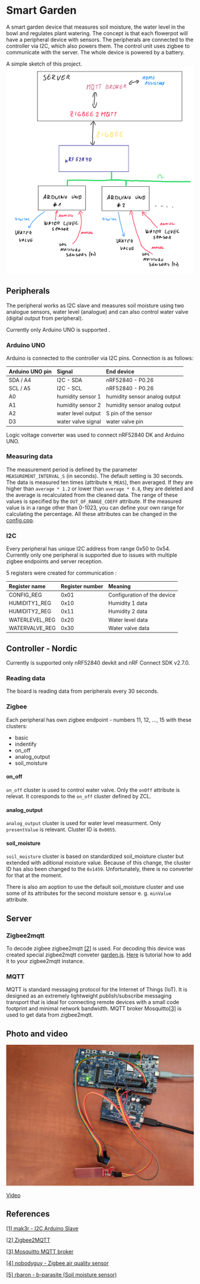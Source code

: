 # Smart Garden

A smart garden device that measures soil moisture, the water level in the bowl and regulates plant watering. The concept is that each flowerpot will have a peripheral device with sensors. The peripherals are connected to the controller via I2C, which also powers them. The control unit uses zigbee to communicate with the server. The whole device is powered by a battery.

A simple sketch of this project.
![How it works](Docs/images/sketch.png)

## Peripherals
The peripheral works as I2C slave and measures soil moisture using two analogue sensors, water level (analogue) and can also control water valve (digital output from peripheral). 

Currently only Arduino UNO is supported .

### Arduino UNO
Arduino is connected to the controller via I2C pins. 
Connection is as follows:

| Arduino UNO pin |       Signal      |     End device   |
|:----------------|:------------------|:-----------------|
|   SDA / A4      |      I2C - SDA    | nRF52840 - P0.26 |
|   SCL / A5      |      I2C - SCL    | nRF52840 - P0.26 |
|       A0        | humidity sensor 1 |  humidity sensor analog output |
|       A1        | humidity sensor 2 |  humidity sensor analog output |
|       A2        | water level output|  S pin of the sensor           |
|       D3        | water valve signal| water valve pin  |

Logic voltage converter was used to connect nRF52840 DK and Arduino UNO. 

### Measuring data
The measurement period is defined by the parameter `MEASUREMENT_INTERVAL_S` (in seconds). The default setting is 30 seconds. The data is measured ten times (attribute `N_MEAS`), then averaged. If they are higher than `average * 1.2` or lower than `average * 0.8`, they are deleted and the average is recalculated from the cleaned data. The range of these values is specified by the `OUT_OF_RANGE_COEFF` attribute. If the measured value is in a range other than 0-1023, you can define your own range for calculating the percentage. All these attributes can be changed in the [config.cpp](/Arduino/include/config.cpp).

### I2C
Every peripheral has unique I2C address from range 0x50 to 0x54. Currently only one peripheral is supported due to issues with multiple zigbee endpoints and server reception.

5 registers were created for communication : 

|  Register name  | Register number | Meaning                     |
|:----------------|:----------------|:----------------------------|
| CONFIG_REG      |     0x01        | Configuration of the device |
| HUMIDITY1_REG   |     0x10        | Humidity 1 data             |
| HUMIDITY2_REG   |     0x11        | Humidity 2 data             |
| WATERLEVEL_REG  |     0x20        | Water level data            |
| WATERVALVE_REG  |     0x30        | Water valve data            |

## Controller - Nordic
Currently is supported only nRF52840 devkit and nRF Connect SDK v2.7.0. 

### Reading data
The board is reading data from peripherals every 30 seconds. 

### Zigbee
Each peripheral has own zigbee endpoint - numbers 11, 12, ..., 15 with these clusters:
 - basic
 - indentify
 - on_off
 - analog_output
 - soil_moisture

#### on_off
`on_off` cluster is used to control water valve. Only the `onOff` attribute is relevat. It coresponds to the `on_off` cluster defined by ZCL. 

#### analog_output
`analog_output` cluster is used for water level measurment. Only `presentValue` is relevant. Cluster ID is `0x0055`.

#### soil_moisture
`soil_moisture` cluster is based on standardized soil_moisture cluster but extended with aditional moisture value. Because of this change, the cluster ID has also been changed to the `0x1459`. Unfortunately, there is no converter for that at the moment.

There is also am aoption to use the default soil_moisture cluster and use some of its attributes for the second moisture sensor e. g. `minValue` attribute.

## Server
### Zigbee2mqtt
To decode zigbee zigbee2mqtt [[2]](/README.md#references) is used. For decoding this device was created special zigbee2mqtt conveter [garden.js](/Zigbee2mqtt/garden.js). [Here](https://www.zigbee2mqtt.io/advanced/support-new-devices/01_support_new_devices.html) is tutorial how to add it to your zigbee2mqtt instance.

### MQTT
MQTT is standard messaging protocol for the Internet of Things (IoT). It is designed as an extremely lightweight publish/subscribe messaging transport that is ideal for connecting remote devices with a small code footprint and minimal network bandwidth. 
MQTT broker Mosquitto[[3]](/README.md#references) is used to get data from zigbee2mqtt. 


## Photo and video
![Some photo](Docs/images/photo.png)

[Video](https://photos.app.goo.gl/bV1H2QtREhb4gFk89)

## References
[[1] mak3r - I2C Arduino Slave](https://github.com/mak3r/i2c-arduino-slave/tree/main)

[[2] Zigbee2MQTT](https://www.zigbee2mqtt.io)

[[3] Mosquitto MQTT broker](https://mosquitto.org)

[[4] nobodyguy - Zigbee air quality sensor](https://github.com/nobodyguy/zigbee_air_quality_monitor_firmware/)

[[5] rbaron - b-parasite (Soil moisture sensor)](https://github.com/rbaron/b-parasite/)
